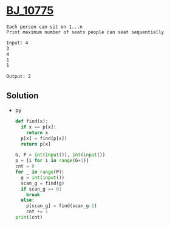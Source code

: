 # [BJ_10775](https://acmicpc.net/problem/10775)

```en
Each person can sit on 1...n
Print maximum number of seats people can seat sequentially
```

```txt
Input: 4
3
4
1
1

Output: 2
```

## Solution

* py

  ```py
  def find(x):
    if x == p[x]:
      return x
    p[x] = find(p[x])
    return p[x]

  G, P = int(input()), int(input())
  p = [i for i in range(G+1)]
  cnt = 0
  for _ in range(P):
    g = int(input())
    scan_g = find(g)
    if scan_g == 0:
      break
    else:
      p[scan_g] = find(scan_g-1)
      cnt += 1
  print(cnt)
  ```

